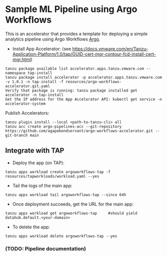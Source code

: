 # Sample ML Pipeline using Argo Workflows

This is an accelerator that provides a template for deploying a simple analytics pipeline using Argo Workflows [Argo](https://argoproj.github.io/argo-workflows/).

* Install App Accelerator: (see https://docs.vmware.com/en/Tanzu-Application-Platform/1.0/tap/GUID-cert-mgr-contour-fcd-install-cert-mgr.html)
```
tanzu package available list accelerator.apps.tanzu.vmware.com --namespace tap-install
tanzu package install accelerator -p accelerator.apps.tanzu.vmware.com -v 1.0.1 -n tap-install -f resources/argo-workflows-accelerator.git.yaml
Verify that package is running: tanzu package installed get accelerator -n tap-install
Get the IP address for the App Accelerator API: kubectl get service -n accelerator-system
```

Publish Accelerators:
```
tanzu plugin install --local <path-to-tanzu-cli> all
tanzu acc create argo-pipelines-acc --git-repository https://github.com/agapebondservant/argo-workflows-accelerator.git --git-branch main
```

## Integrate with TAP

* Deploy the app (on TAP):
```
tanzu apps workload create argoworkflows-tap -f resources/tapworkloads/workload.yaml --yes
```

* Tail the logs of the main app:
```
tanzu apps workload tail argoworkflows-tap --since 64h
```

* Once deployment succeeds, get the URL for the main app:
```
tanzu apps workload get argoworkflows-tap     #should yield datahub.default.<your-domain>
```

* To delete the app:
```
tanzu apps workload delete argoworkflows-tap --yes
```

### (TODO: Pipeline documentation)
